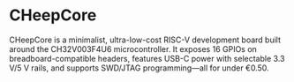 # CHeepCore
CHeepCore is a minimalist, ultra-low-cost RISC-V development board built around the CH32V003F4U6 microcontroller. It exposes 16 GPIOs on breadboard-compatible headers, features USB-C power with selectable 3.3 V/5 V rails, and supports SWD/JTAG programming—all for under €0.50.

